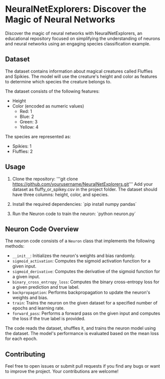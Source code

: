 # NeuralNetExplorers: Discover the Magic of Neural Networks

Discover the magic of neural networks with NeuralNetExplorers, an educational repository focused on simplifying the understanding of neurons and neural networks using an engaging species classification example.

## Dataset

The dataset contains information about magical creatures called Fluffies and Spikies. The model will use the creature's height and color as features to determine which species the creature belongs to.

The dataset consists of the following features:

- Height
- Color (encoded as numeric values)
  - Red: 1
  - Blue: 2
  - Green: 3
  - Yellow: 4

The species are represented as:

- Spikies: 1
- Fluffies: 2

## Usage

1. Clone the repository: '''git clone https://github.com/yourusername/NeuralNetExplorers.git'''
Add your dataset as fluffy_or_spikey.csv in the project folder. The dataset should have three columns: height, color, and species.

2. Install the required dependencies: ´pip install numpy pandas´
4. Run the Neuron code to train the neuron: ´python neuron.py´

## Neuron Code Overview

The neuron code consists of a `Neuron` class that implements the following methods:

- `__init__`: Initializes the neuron's weights and bias randomly.
- `sigmoid_activation`: Computes the sigmoid activation function for a given input.
- `sigmoid_derivative`: Computes the derivative of the sigmoid function for a given input.
- `binary_cross_entropy_loss`: Computes the binary cross-entropy loss for a given prediction and true label.
- `backpropagation`: Performs backpropagation to update the neuron's weights and bias.
- `train`: Trains the neuron on the given dataset for a specified number of epochs and learning rate.
- `forward_pass`: Performs a forward pass on the given input and computes the loss if the true label is provided.

The code reads the dataset, shuffles it, and trains the neuron model using the dataset. The model's performance is evaluated based on the mean loss for each epoch.

## Contributing

Feel free to open issues or submit pull requests if you find any bugs or want to improve the project. Your contributions are welcome!
